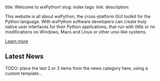 title: Welcome to wxPython!
slug: index
tags:
link:
description:


<div class="jumbotron"><div class="row home-intro"><div class="col-md-12 home-intro-text">

This website is all about wxPython, the cross-platform GUI toolkit for the
Python language. With wxPython software developers can create truly native user
interfaces for their Python applications, that run with little or no
modifications on Windows, Macs and Linux or other unix-like systems.
<p></p>

<a class="btn btn-primary btn-lg" href="pages/overview.html" role="button">Learn more</a>
</div></div></div>


Latest News
-----------


TODO: place the last 2 or 3 items from the news category here, using a
custom template...
